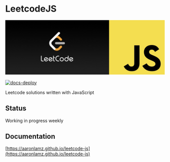 # LeetcodeJS
<div align="center">
<img src="./hero.png">
</div>

[![docs-deploy](https://github.com/aaronlamz/leetcode-js/actions/workflows/docs-deploy.yml/badge.svg)](https://github.com/aaronlamz/leetcode-js/actions/workflows/docs-deploy.yml)

Leetcode solutions written with JavaScript

## Status
Working in progress weekly

## Documentation
[https://aaronlamz.github.io/leetcode-js](https://aaronlamz.github.io/leetcode-js)
